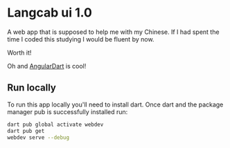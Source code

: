 # Langcab ui 1.0

A web app that is supposed to help me with my Chinese.
If I had spent the time I coded this studying I would be fluent by now.

Worth it!

Oh and 
[AngularDart](https://webdev.dartlang.org/components) is cool!

## Run locally

To run this app locally you'll need to install dart.
Once dart and the package manager pub is successfully installed run:

```sh
dart pub global activate webdev
dart pub get
webdev serve --debug
```


